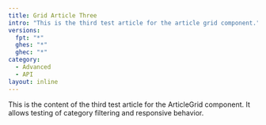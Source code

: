 ```yaml
---
title: Grid Article Three
intro: "This is the third test article for the article grid component."
versions:
  fpt: "*"
  ghes: "*"
  ghec: "*"
category:
  - Advanced
  - API
layout: inline
---
```


This is the content of the third test article for the ArticleGrid component. It allows testing of category filtering and responsive behavior.
